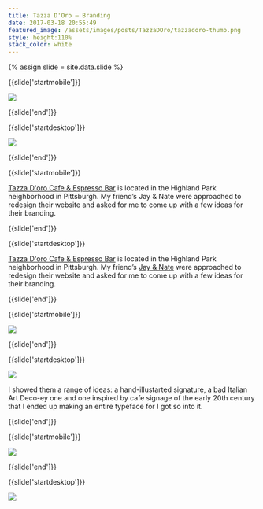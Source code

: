 ```yaml
---
title: Tazza D'Oro — Branding
date: 2017-03-18 20:55:49
featured_image: /assets/images/posts/TazzaDOro/tazzadoro-thumb.png
style: height:110%
stack_color: white
---
```

{% assign slide = site.data.slide %}

{{slide['startmobile']}}

<div><img class='full-height' src='{{ site.url }}/assets/images/posts/TazzaDOro/tazzadoro-1-mobile.jpg' srcset='{{ site.url }}/assets/images/posts/TazzaDOro/tazzadoro-1-mobile.jpg 375w, {{ site.url }}/assets/images/posts/TazzaDOro/tazzadoro-1-mobile@2x.jpg 750w, {{ site.url }}/assets/images/posts/TazzaDOro/tazzadoro-1-mobile@3x.jpg 1125w'></div>

{{slide['end']}}

{{slide['startdesktop']}}

<div><img class='full-width' src='{{ site.url }}/assets/images/posts/TazzaDOro/tazzadoro-1@2x.jpg' srcset='{{ site.url }}/assets/images/posts/TazzaDOro/tazzadoro-1.jpg 1024w, {{ site.url }}/assets/images/posts/TazzaDOro/tazzadoro-1@2x.jpg 2048w, {{ site.url }}/assets/images/posts/TazzaDOro/tazzadoro-1@3x.jpg 3072w'></div>

{{slide['end']}}

{{slide['startmobile']}}


<a href='http://www.tazzadoro.net/'>Tazza D'oro Cafe & Espresso Bar</a> is located in  the Highland Park neighborhood in Pittsburgh. My friend’s Jay & Nate were approached to redesign their website and asked for me to come up with a few ideas for their branding.

{{slide['end']}}

{{slide['startdesktop']}}

<a href='http://www.tazzadoro.net/'>Tazza D'oro Cafe & Espresso Bar</a> is located in  the Highland Park neighborhood in Pittsburgh. My friend’s <a href='http://www.fullstopinteractive.com/'>Jay & Nate</a> were approached to redesign their website and asked for me to come up with a few ideas for their branding.


{{slide['end']}}

{{slide['startmobile']}}

<div><img class='full-height' src='{{ site.url }}/assets/images/posts/TazzaDOro/tazzadoro-2-mobile.jpg' srcset='{{ site.url }}/assets/images/posts/TazzaDOro/tazzadoro-2-mobile.jpg 375w, {{ site.url }}/assets/images/posts/TazzaDOro/tazzadoro-2-mobile@2x.jpg 750w, {{ site.url }}/assets/images/posts/TazzaDOro/tazzadoro-2-mobile@3x.jpg 1125w'></div>


{{slide['end']}}

{{slide['startdesktop']}}

<div><img src='{{ site.url }}/assets/images/posts/TazzaDOro/tazzadoro-2.jpg' srcset='{{ site.url }}/assets/images/posts/TazzaDOro/tazzadoro-2.jpg 794w, {{ site.url }}/assets/images/posts/TazzaDOro/tazzadoro-2@2x.jpg 1558w, {{ site.url }}/assets/images/posts/TazzaDOro/tazzadoro-2@3x.jpg 2382w'></div>


I showed them a range of ideas: a hand-illustarted signature, a bad Italian Art Deco-ey one and one inspired by cafe signage of the early 20th century that I ended up making an entire typeface for I got so into it.

{{slide['end']}}

{{slide['startmobile']}}

<div><img class='full-height' src='{{ site.url }}/assets/images/posts/TazzaDOro/tazzadoro-3-mobile.jpg' srcset='{{ site.url }}/assets/images/posts/TazzaDOro/tazzadoro-3-mobile.jpg 375w, {{ site.url }}/assets/images/posts/TazzaDOro/tazzadoro-3-mobile@2x.jpg 750w, {{ site.url }}/assets/images/posts/TazzaDOro/tazzadoro-3-mobile@3x.jpg 1125w'></div>


{{slide['end']}}

{{slide['startdesktop']}}

<div class='row'>

<div><img src='{{ site.url }}/assets/images/posts/TazzaDOro/tazzadoro-3.jpg' srcset='{{ site.url }}/assets/images/posts/TazzaDOro/tazzadoro-3.jpg 394w, {{ site.url }}/assets/images/posts/TazzaDOro/tazzadoro-3@2x.jpg 788w, {{ site.url }}/assets/images/posts/TazzaDOro/tazzadoro-3@3x.jpg 1182w'></div><!--

--><div><img src='{{ site.url }}/assets/images/posts/TazzaDOro/tazzadoro-4.jpg' srcset='{{ site.url }}/assets/images/posts/TazzaDOro/tazzadoro-4.jpg 394w, {{ site.url }}/assets/images/posts/TazzaDOro/tazzadoro-4@2x.jpg 788w, {{ site.url }}/assets/images/posts/TazzaDOro/tazzadoro-4@3x.jpg 1182w'></div>

</div>

<figcaption>This is the typeface I designed for one of the concepts. Someday, I might make it into a real font.</figcaption>

We agreed the hand drawn type was most appropriate, but liked the cafe signage thought. So I refined it a bunch and tied the two ideas together.

{{slide['end']}}

{{slide['startmobile']}}

I showed them a range of ideas: a hand-illustarted signature, a bad Italian Art Deco-ey one and one inspired by cafe signage of the early 20th century that I ended up making an entire typeface for I got so into it.

{{slide['end']}}


{{slide['startdesktop']}}

<div><img src='{{ site.url }}/assets/images/posts/TazzaDOro/tazzadoro-5.jpg' srcset='{{ site.url }}/assets/images/posts/TazzaDOro/tazzadoro-5.jpg 794w, {{ site.url }}/assets/images/posts/TazzaDOro/tazzadoro-5@2x.jpg 1558w, {{ site.url }}/assets/images/posts/TazzaDOro/tazzadoro-5@3x.jpg 2382w'></div>

<div><img src='{{ site.url }}/assets/images/posts/TazzaDOro/tazzadoro-6.jpg' srcset='{{ site.url }}/assets/images/posts/TazzaDOro/tazzadoro-6.jpg 794w, {{ site.url }}/assets/images/posts/TazzaDOro/tazzadoro-6@2x.jpg 1558w, {{ site.url }}/assets/images/posts/TazzaDOro/tazzadoro-6@3x.jpg 2382w'></div>


<div class='row'>

<div><img src='{{ site.url }}/assets/images/posts/TazzaDOro/tazzadoro-7.jpg' srcset='{{ site.url }}/assets/images/posts/TazzaDOro/tazzadoro-7.jpg 258w, {{ site.url }}/assets/images/posts/TazzaDOro/tazzadoro-7@2x.jpg 516w, {{ site.url }}/assets/images/posts/TazzaDOro/tazzadoro-7@3x.jpg 774w'></div><!--

--><div><img src='{{ site.url }}/assets/images/posts/TazzaDOro/tazzadoro-8.jpg' srcset='{{ site.url }}/assets/images/posts/TazzaDOro/tazzadoro-8.jpg 258w, {{ site.url }}/assets/images/posts/TazzaDOro/tazzadoro-8@2x.jpg 516w, {{ site.url }}/assets/images/posts/TazzaDOro/tazzadoro-8@3x.jpg 774w'></div><!--

--><div><img src='{{ site.url }}/assets/images/posts/TazzaDOro/tazzadoro-9.jpg' srcset='{{ site.url }}/assets/images/posts/TazzaDOro/tazzadoro-9.jpg 258w, {{ site.url }}/assets/images/posts/TazzaDOro/tazzadoro-9@2x.jpg 516w, {{ site.url }}/assets/images/posts/TazzaDOro/tazzadoro-9@3x.jpg 774w'></div>

</div>

Thanks to <a href='http://www.fullstopinteractive.com/'>Jay & Nate</a> for the awesome project.

{{slide['end']}}

{{slide['startmobile']}}

<div><img class='full-height' src='{{ site.url }}/assets/images/posts/TazzaDOro/tazzadoro-4-mobile.jpg' srcset='{{ site.url }}/assets/images/posts/TazzaDOro/tazzadoro-4-mobile.jpg 375w, {{ site.url }}/assets/images/posts/TazzaDOro/tazzadoro-4-mobile@2x.jpg 750w, {{ site.url }}/assets/images/posts/TazzaDOro/tazzadoro-4-mobile@3x.jpg 1125w'></div>

{{slide['end']}}


{{slide['startmobile']}}

We agreed the hand drawn type was most appropriate, but liked the cafe signage thought. So I refined it a bunch and tied the two ideas together.

{{slide['end']}}


{{slide['startmobile']}}

<div><img class='full-height' src='{{ site.url }}/assets/images/posts/TazzaDOro/tazzadoro-5-mobile.jpg' srcset='{{ site.url }}/assets/images/posts/TazzaDOro/tazzadoro-5-mobile.jpg 375w, {{ site.url }}/assets/images/posts/TazzaDOro/tazzadoro-5-mobile@2x.jpg 750w, {{ site.url }}/assets/images/posts/TazzaDOro/tazzadoro-5-mobile@3x.jpg 1125w'></div>

{{slide['end']}}

{{slide['startmobile']}}

<div><img class='full-height' src='{{ site.url }}/assets/images/posts/TazzaDOro/tazzadoro-6-mobile.jpg' srcset='{{ site.url }}/assets/images/posts/TazzaDOro/tazzadoro-6-mobile.jpg 375w, {{ site.url }}/assets/images/posts/TazzaDOro/tazzadoro-6-mobile@2x.jpg 750w, {{ site.url }}/assets/images/posts/TazzaDOro/tazzadoro-6-mobile@3x.jpg 1125w'></div>

{{slide['end']}}

{{slide['startmobile']}}

<div><img class='full-height' src='{{ site.url }}/assets/images/posts/TazzaDOro/tazzadoro-7-mobile.jpg' srcset='{{ site.url }}/assets/images/posts/TazzaDOro/tazzadoro-7-mobile.jpg 375w, {{ site.url }}/assets/images/posts/TazzaDOro/tazzadoro-7-mobile@2x.jpg 750w, {{ site.url }}/assets/images/posts/TazzaDOro/tazzadoro-7-mobile@3x.jpg 1125w'></div>

{{slide['end']}}

{{slide['startmobile']}}

Thanks to <a href='http://www.fullstopinteractive.com/'>Jay & Nate</a> for the awesome project.

{{slide['end']}}

